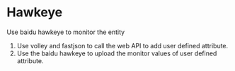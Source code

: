 # Hawkeye
Use baidu hawkeye to monitor the entity

1. Use volley and fastjson to call the web API to add user defined attribute.
2. Use the baidu hawkeye to upload the monitor values of user defined attribute.
